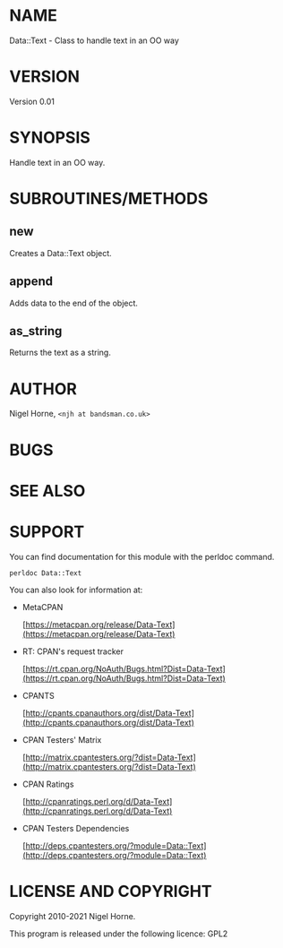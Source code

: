 # NAME

Data::Text - Class to handle text in an OO way

# VERSION

Version 0.01

# SYNOPSIS

Handle text in an OO way.

# SUBROUTINES/METHODS

## new

Creates a Data::Text object.

## append

Adds data to the end of the object.

## as\_string

Returns the text as a string.

# AUTHOR

Nigel Horne, `<njh at bandsman.co.uk>`

# BUGS

# SEE ALSO

# SUPPORT

You can find documentation for this module with the perldoc command.

    perldoc Data::Text

You can also look for information at:

- MetaCPAN

    [https://metacpan.org/release/Data-Text](https://metacpan.org/release/Data-Text)

- RT: CPAN's request tracker

    [https://rt.cpan.org/NoAuth/Bugs.html?Dist=Data-Text](https://rt.cpan.org/NoAuth/Bugs.html?Dist=Data-Text)

- CPANTS

    [http://cpants.cpanauthors.org/dist/Data-Text](http://cpants.cpanauthors.org/dist/Data-Text)

- CPAN Testers' Matrix

    [http://matrix.cpantesters.org/?dist=Data-Text](http://matrix.cpantesters.org/?dist=Data-Text)

- CPAN Ratings

    [http://cpanratings.perl.org/d/Data-Text](http://cpanratings.perl.org/d/Data-Text)

- CPAN Testers Dependencies

    [http://deps.cpantesters.org/?module=Data::Text](http://deps.cpantesters.org/?module=Data::Text)

# LICENSE AND COPYRIGHT

Copyright 2010-2021 Nigel Horne.

This program is released under the following licence: GPL2
